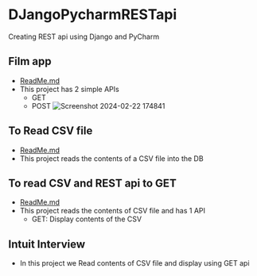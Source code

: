 # DJangoPycharmRESTapi
Creating REST api using Django and PyCharm

## Film app
- [ReadMe.md](film_app_django/README.md)
- This project has 2 simple APIs
  - GET
  - POST
![Screenshot 2024-02-22 174841](https://github.com/PriyankaKhire/DJangoPycharmRESTapi/assets/12015512/f0b96ce9-9a3d-48fc-81d6-ca01637af3bc)

## To Read CSV file
- [ReadMe.md](ReadCsv/README.md)
- This project reads the contents of a CSV file into the DB

## To read CSV and REST api to GET
- [ReadMe.md](ReadCsvAndGET/README.md)
- This project reads the contents of CSV file and has 1 API
  - GET: Display contents of the CSV

## Intuit Interview
- In this project we Read contents of CSV file and display using GET api

